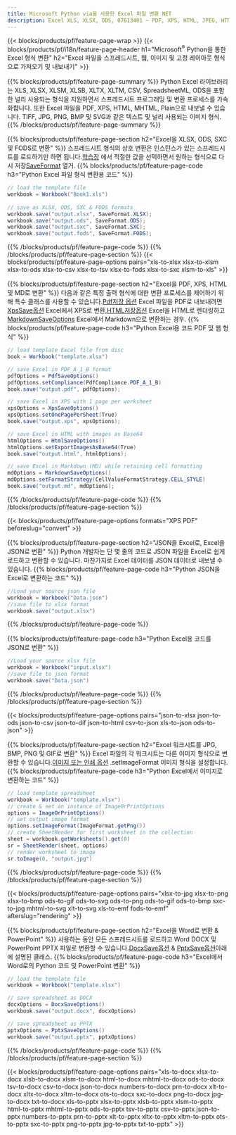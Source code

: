 ```yaml
---
title: Microsoft Python via을 사용한 Excel 파일 변환 NET
description: Excel XLS, XLSX, ODS, 07613481 ~ PDF, XPS, HTML, JPEG, HTML 및 Python 코드의 몇 줄을 가진 다른 많은 형식을 가진 많은 다른 형식을 가진 다른 많은 형식을 갖는다.
---
```

{{< blocks/products/pf/feature-page-wrap >}}
{{< blocks/products/pf/i18n/feature-page-header h1="Microsoft<sup>&reg;</sup> Python을 통한 Excel 형식 변환" h2="Excel 파일을 스프레드시트, 웹, 이미지 및 고정 레이아웃 형식으로 가져오기 및 내보내기" >}}

{{% blocks/products/pf/feature-page-summary %}}
Python Excel 라이브러리는 XLS, XLSX, XLSM, XLSB, XLTX, XLTM, CSV, SpreadsheetML, ODS을 포함한 널리 사용되는 형식을 지원하면서 스프레드시트 프로그래밍 및 변환 프로세스를 가속화합니다. 또한 Excel 파일을 PDF, XPS, HTML, MHTML, Plain으로 내보낼 수 있습니다. TIFF, JPG, PNG, BMP 및 SVG과 같은 텍스트 및 널리 사용되는 이미지 형식.
{{% /blocks/products/pf/feature-page-summary %}}

{{% blocks/products/pf/feature-page-section h2="Excel을 XLSX, ODS, SXC 및 FODS로 변환" %}}
 스프레드시트 형식의 상호 변환은 인스턴스가 있는 스프레드시트를 로드하기만 하면 됩니다.[학습장](https://reference.aspose.com/cells/python-net/aspose.cells/workbook/) 에서 적절한 값을 선택하면서 원하는 형식으로 다시 저장[SaveFormat](https://reference.aspose.com/cells/python-net/aspose.cells/saveformat/) 열거.
{{% blocks/products/pf/feature-page-code h3="Python Excel 파일 형식 변환용 코드" %}}

```cs
// load the template file
workbook = Workbook("Book1.xls")
  
// save as XLSX, ODS, SXC & FODS formats
workbook.save("output.xlsx", SaveFormat.XLSX);
workbook.save("output.ods", SaveFormat.ODS);
workbook.save("output.sxc", SaveFormat.SXC);
workbook.save("output.fods", SaveFormat.FODS);
```
{{% /blocks/products/pf/feature-page-code %}}
{{% /blocks/products/pf/feature-page-section %}}
{{< blocks/products/pf/feature-page-options pairs="xls-to-xlsx xlsx-to-xlsm xlsx-to-ods xlsx-to-csv xlsx-to-tsv xlsx-to-fods xlsx-to-sxc xlsm-to-xls" >}}


{{% blocks/products/pf/feature-page-section h2="Excel을 PDF, XPS, HTML 및 MD로 변환" %}}
 다음과 같은 특정 출력 형식에 대한 변환 프로세스를 제어하기 위해 특수 클래스를 사용할 수 있습니다.[Pdf저장 옵션](https://reference.aspose.com/cells/python-net/aspose.cells/pdfsaveoptions/) Excel 파일을 PDF로 내보내려면[XpsSave옵션](https://reference.aspose.com/cells/python-net/aspose.cells/xpssaveoptions/) Excel에서 XPS로 변환,[HTML저장옵션](https://reference.aspose.com/cells/python-net/aspose.cells/htmlsaveoptions/) Excel을 HTML로 렌더링하고[MarkdownSaveOptions](https://reference.aspose.com/cells/python-net/aspose.cells/markdownsaveoptions/) Excel에서 Markdown으로 변환하는 경우.
{{% blocks/products/pf/feature-page-code h3="Python Excel용 코드 PDF 및 웹 형식" %}}

```cs
// load template Excel file from disc
book = Workbook("template.xlsx")

// save Excel in PDF_A_1_B format
pdfOptions = PdfSaveOptions()
pdfOptions.setCompliance(PdfCompliance.PDF_A_1_B)
book.save("output.pdf", pdfOptions);

// save Excel in XPS with 1 page per worksheet
xpsOptions = XpsSaveOptions()
xpsOptions.setOnePagePerSheet(True)
book.save("output.xps", xpsOptions);

// save Excel in HTML with images as Base64
htmlOptions = HtmlSaveOptions()
htmlOptions.setExportImagesAsBase64(True)
book.save("output.html", htmlOptions);

// save Excel in Markdown (MD) while retaining cell formatting
mdOptions = MarkdownSaveOptions()
mdOptions.setFormatStrategy(CellValueFormatStrategy.CELL_STYLE)
book.save("output.md", mdOptions);
```
{{% /blocks/products/pf/feature-page-code %}}
{{% /blocks/products/pf/feature-page-section %}}

{{< blocks/products/pf/feature-page-options formats="XPS PDF" beforeslug="convert" >}}

{{% blocks/products/pf/feature-page-section h2="JSON을 Excel로, Excel을 JSON로 변환" %}}
Python 개발자는 단 몇 줄의 코드로 JSON 파일을 Excel로 쉽게 로드하고 변환할 수 있습니다. 마찬가지로 Excel 데이터를 JSON 데이터로 내보낼 수 있습니다.
{{% blocks/products/pf/feature-page-code h3="Python JSON을 Excel로 변환하는 코드" %}}
```cs
//Load your source json file
workbook = Workbook("Data.json")
//save file to xlsx format
workbook.save("output.xlsx")
```
{{% /blocks/products/pf/feature-page-code %}}

{{% blocks/products/pf/feature-page-code h3="Python Excel용 코드를 JSON로 변환" %}}
```cs
//Load your source xlsx file
workbook = Workbook("input.xlsx")
//save file to json format
workbook.save("Data.json")
```
{{% /blocks/products/pf/feature-page-code %}}
{{% /blocks/products/pf/feature-page-section %}}

{{< blocks/products/pf/feature-page-options pairs="json-to-xlsx json-to-ods json-to-csv json-to-dif json-to-html csv-to-json xls-to-json ods-to-json" >}}

{{% blocks/products/pf/feature-page-section h2="Excel 워크시트를 JPG, BMP, PNG 및 GIF로 변환" %}}
 Excel 파일의 각 워크시트는 다른 이미지 형식으로 변환할 수 있습니다.[이미지 또는 인쇄 옵션](https://reference.aspose.com/cells/python-net/aspose.cells.rendering/imageorprintoptions/) .setImageFormat 이미지 형식을 설정합니다.
{{% blocks/products/pf/feature-page-code h3="Python Excel에서 이미지로 변환하는 코드" %}}
```cs
// load template spreadsheet
workbook = Workbook("template.xlsx")
// create & set an instance of ImageOrPrintOptions
options = ImageOrPrintOptions()
// set output image format
options.setImageFormat(ImageFormat.getPng())
// create SheetRender for first worksheet in the collection
sheet = workbook.getWorksheets().get(0)
sr = SheetRender(sheet, options)
// render worksheet to image
sr.toImage(0, "output.jpg")
```
{{% /blocks/products/pf/feature-page-code %}}
{{% /blocks/products/pf/feature-page-section %}}

{{< blocks/products/pf/feature-page-options pairs="xlsx-to-jpg xlsx-to-png xlsx-to-bmp ods-to-gif ods-to-svg ods-to-png ods-to-gif ods-to-bmp sxc-to-jpg mhtml-to-svg xlt-to-svg xls-to-emf fods-to-emf" afterslug="rendering" >}}

{{% blocks/products/pf/feature-page-section h2="Excel을 Word로 변환 & PowerPoint" %}}
 사용하는 동안 모든 스프레드시트를 로드하고 Word DOCX 및 PowerPoint PPTX 파일로 변환할 수 있습니다.[DocxSave옵션](https://reference.aspose.com/cells/python-net/aspose.cells/docxsaveoptions/) & [PptxSave옵션](https://reference.aspose.com/cells/python-net/aspose.cells/pptxsaveoptions/)아래에 설명된 클래스.
{{% blocks/products/pf/feature-page-code h3="Excel에서 Word로의 Python 코드 및 PowerPoint 변환" %}}
```cs
// load the template file
workbook = Workbook("template.xlsx")

// save spreadsheet as DOCX
docxOptions = DocxSaveOptions()
workbook.save("output.docx", docxOptions)

// save spreadsheet as PPTX
pptxOptions = PptxSaveOptions()
workbook.save("output.pptx", pptxOptions)
```
{{% /blocks/products/pf/feature-page-code %}}
{{% /blocks/products/pf/feature-page-section %}}

{{< blocks/products/pf/feature-page-options pairs="xls-to-docx xlsx-to-docx xlsb-to-docx xlsm-to-docx html-to-docx mhtml-to-docx ods-to-docx tsv-to-docx csv-to-docx json-to-docx numbers-to-docx prn-to-docx xlt-to-docx xltx-to-docx xltm-to-docx ots-to-docx sxc-to-docx png-to-docx jpg-to-docx txt-to-docx xls-to-pptx xlsx-to-pptx xlsb-to-pptx xlsm-to-pptx html-to-pptx mhtml-to-pptx ods-to-pptx tsv-to-pptx csv-to-pptx json-to-pptx numbers-to-pptx prn-to-pptx xlt-to-pptx xltx-to-pptx xltm-to-pptx ots-to-pptx sxc-to-pptx png-to-pptx jpg-to-pptx txt-to-pptx" >}}
